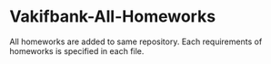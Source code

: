 # Vakifbank-All-Homeworks


All homeworks are added to same repository. Each requirements of homeworks is specified in each file. 
